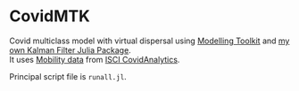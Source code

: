 # CovidMTK
Covid multiclass model with virtual dispersal using [Modelling Toolkit](https://github.com/SciML/ModelingToolkit.jl) and [my own Kalman Filter Julia Package](https://github.com/tabitaCatalan/kalman).  
It uses [Mobility data](https://covidanalytics.isci.cl/movilidad/visor-movilidad/) from [ISCI CovidAnalytics](https://covidanalytics.isci.cl/). 

Principal script file is `runall.jl`.
